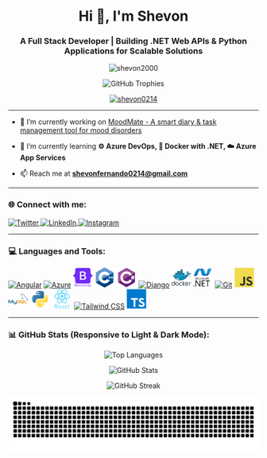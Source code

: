 <h1 align="center">Hi 👋, I'm Shevon</h1>
<h3 align="center">A Full Stack Developer | Building .NET Web APIs & Python Applications for Scalable Solutions</h3>

<p align="center">
  <img src="https://komarev.com/ghpvc/?username=shevon2000&label=Profile%20views&color=0e75b6&style=flat" alt="shevon2000" />
</p>

<!-- GitHub Trophies -->
<p align="center">
  <picture>
    <source srcset="https://github-profile-trophy.vercel.app/?username=shevon2000&theme=flat&margin-w=15&margin-h=15" media="(prefers-color-scheme: light)">
    <img src="https://github-profile-trophy.vercel.app/?username=shevon2000&theme=onedark&margin-w=15&margin-h=15" alt="GitHub Trophies" />
  </picture>
</p>

<p align="center">
  <a href="https://twitter.com/shevon0214" target="blank">
    <img src="https://img.shields.io/twitter/follow/shevon0214?logo=twitter&style=for-the-badge" alt="shevon0214" />
  </a>
</p>

---

- 🔭 I’m currently working on [MoodMate - A smart diary & task management tool for mood disorders](https://github.com/shevon2000/MoodMate)

- 🌱 I’m currently learning **⚙️ Azure DevOps, 🐳 Docker with .NET, ☁️ Azure App Services**

- 📫 Reach me at **shevonfernando0214@gmail.com**

---

### 🌐 Connect with me:

<p align="left">
  <a href="https://twitter.com/shevon0214" target="blank">
    <img align="center" src="https://raw.githubusercontent.com/rahuldkjain/github-profile-readme-generator/master/src/images/icons/Social/twitter.svg" alt="Twitter" height="30" width="40" />
  </a>
  <a href="https://linkedin.com/in/shevon-fernando-2ab2a2122" target="blank">
    <img align="center" src="https://raw.githubusercontent.com/rahuldkjain/github-profile-readme-generator/master/src/images/icons/Social/linked-in-alt.svg" alt="LinkedIn" height="30" width="40" />
  </a>
  <a href="https://instagram.com/shevon_14_" target="blank">
    <img align="center" src="https://raw.githubusercontent.com/rahuldkjain/github-profile-readme-generator/master/src/images/icons/Social/instagram.svg" alt="Instagram" height="30" width="40" />
  </a>
</p>

---

### 💻 Languages and Tools:

<p align="left">
  <a href="https://angular.io" target="_blank"><img src="https://angular.io/assets/images/logos/angular/angular.svg" width="40" height="40" alt="Angular"/></a>
  <a href="https://azure.microsoft.com/en-in/" target="_blank"><img src="https://www.vectorlogo.zone/logos/microsoft_azure/microsoft_azure-icon.svg" width="40" height="40" alt="Azure"/></a>
  <a href="https://getbootstrap.com" target="_blank"><img src="https://raw.githubusercontent.com/devicons/devicon/master/icons/bootstrap/bootstrap-plain-wordmark.svg" width="40" height="40" alt="Bootstrap"/></a>
  <a href="https://www.w3schools.com/cpp/" target="_blank"><img src="https://raw.githubusercontent.com/devicons/devicon/master/icons/cplusplus/cplusplus-original.svg" width="40" height="40" alt="C++"/></a>
  <a href="https://www.w3schools.com/cs/" target="_blank"><img src="https://raw.githubusercontent.com/devicons/devicon/master/icons/csharp/csharp-original.svg" width="40" height="40" alt="C#"/></a>
  <a href="https://www.djangoproject.com/" target="_blank"><img src="https://cdn.worldvectorlogo.com/logos/django.svg" width="40" height="40" alt="Django"/></a>
  <a href="https://www.docker.com/" target="_blank"><img src="https://raw.githubusercontent.com/devicons/devicon/master/icons/docker/docker-original-wordmark.svg" width="40" height="40" alt="Docker"/></a>
  <a href="https://dotnet.microsoft.com/" target="_blank"><img src="https://raw.githubusercontent.com/devicons/devicon/master/icons/dot-net/dot-net-original-wordmark.svg" width="40" height="40" alt=".NET"/></a>
  <a href="https://git-scm.com/" target="_blank"><img src="https://www.vectorlogo.zone/logos/git-scm/git-scm-icon.svg" width="40" height="40" alt="Git"/></a>
  <a href="https://developer.mozilla.org/en-US/docs/Web/JavaScript" target="_blank"><img src="https://raw.githubusercontent.com/devicons/devicon/master/icons/javascript/javascript-original.svg" width="40" height="40" alt="JavaScript"/></a>
  <a href="https://www.mysql.com/" target="_blank"><img src="https://raw.githubusercontent.com/devicons/devicon/master/icons/mysql/mysql-original-wordmark.svg" width="40" height="40" alt="MySQL"/></a>
  <a href="https://www.python.org" target="_blank"><img src="https://raw.githubusercontent.com/devicons/devicon/master/icons/python/python-original.svg" width="40" height="40" alt="Python"/></a>
  <a href="https://reactjs.org/" target="_blank"><img src="https://raw.githubusercontent.com/devicons/devicon/master/icons/react/react-original-wordmark.svg" width="40" height="40" alt="React"/></a>
  <a href="https://tailwindcss.com/" target="_blank"><img src="https://www.vectorlogo.zone/logos/tailwindcss/tailwindcss-icon.svg" width="40" height="40" alt="Tailwind CSS"/></a>
  <a href="https://www.typescriptlang.org/" target="_blank"><img src="https://raw.githubusercontent.com/devicons/devicon/master/icons/typescript/typescript-original.svg" width="40" height="40" alt="TypeScript"/></a>
</p>

---

### 📊 GitHub Stats (Responsive to Light & Dark Mode):

<!-- Top Languages -->
<p align="center">
  <picture>
    <source srcset="https://github-readme-stats.vercel.app/api/top-langs/?username=shevon2000&layout=compact&theme=default&hide_border=true" media="(prefers-color-scheme: light)">
    <img src="https://github-readme-stats.vercel.app/api/top-langs/?username=shevon2000&layout=compact&theme=dark&hide_border=true" alt="Top Languages" />
  </picture>
</p>

<!-- GitHub Stats -->
<p align="center">
  <picture>
    <source srcset="https://github-readme-stats.vercel.app/api?username=shevon2000&show_icons=true&theme=default&hide_border=true" media="(prefers-color-scheme: light)">
    <img src="https://github-readme-stats.vercel.app/api?username=shevon2000&show_icons=true&theme=dark&hide_border=true" alt="GitHub Stats" />
  </picture>
</p>

<!-- Streak Stats -->
<p align="center">
  <picture>
    <source srcset="https://github-readme-streak-stats.herokuapp.com/?user=shevon2000&theme=default&hide_border=true" media="(prefers-color-scheme: light)">
    <img src="https://github-readme-streak-stats.herokuapp.com/?user=shevon2000&theme=dark&hide_border=true" alt="GitHub Streak" />
  </picture>
</p>

<picture>
  <source media="(prefers-color-scheme: dark)" srcset="https://raw.githubusercontent.com/shevon2000/shevon2000/output/github-snake-dark.svg" />
  <source media="(prefers-color-scheme: light)" srcset="https://raw.githubusercontent.com/shevon2000/shevon2000/output/github-snake.svg" />
  <img alt="github-snake" src="https://raw.githubusercontent.com/shevon2000/shevon2000/output/github-snake.svg" />
</picture>
